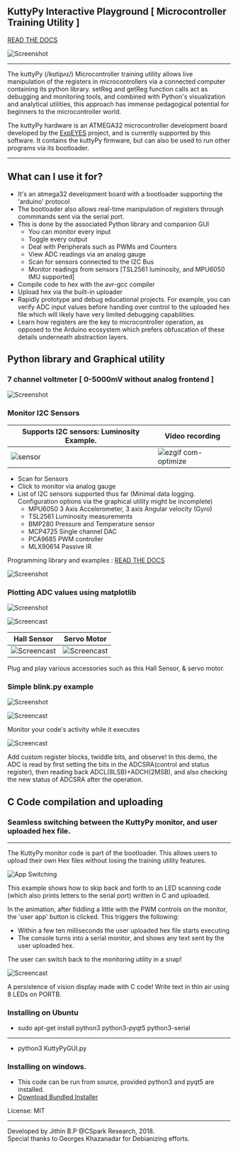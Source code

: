 ## KuttyPy Interactive Playground [ Microcontroller Training Utility ]

[READ THE DOCS](https://kuttypy.readthedocs.io/en/latest/)

![Screenshot](/docs/images/main.gif?raw=true "Recording of the User Interface")

---
The kuttyPy (/kʊtipʌɪ/) Microcontroller training utility allows live manipulation of the registers in microcontrollers via a connected computer containing its python library.  setReg and getReg function calls act as debugging and monitoring tools, and combined with Python's visualization and analytical utilities, this approach has immense pedagogical potential for beginners to the microcontroller world. 

The kuttyPy hardware is an ATMEGA32 microcontroller development board developed by the [ExpEYES](http://expeyes.in) project, and is currently supported by this software. It contains the kuttyPy firmware, but can also be used to run other programs via its bootloader.

---
## What can I use it for?
+ It's an atmega32 development board with a bootloader supporting the 'arduino' protocol
+ The bootloader also allows real-time manipulation of registers through commmands sent via the serial port.
+ This is done by the associated Python library and companion GUI
    + You can monitor every input
    + Toggle every output
    + Deal with Peripherals such as PWMs and Counters
    + View ADC readings via an analog gauge
    + Scan for sensors connected to the I2C Bus
    + Monitor readings from sensors [TSL2561 luminosity, and MPU6050 IMU supported]
+ Compile code to hex with the avr-gcc compiler
+ Upload hex via the built-in uploader
+ Rapidly prototype and debug educational projects. For example, you can verify ADC input values before handing over control to the uploaded hex file which will likely have very limited debugging capabilities.
+ Learn how registers are the key to microcontroller operation, as opposed to the Arduino ecosystem which prefers obfuscation of these details underneath abstraction layers.

## Python library and Graphical utility

### 7 channel voltmeter [ 0-5000mV without analog frontend ]
![Screenshot](/docs/images/voltmeter.gif?raw=true "Voltmeter")

### Monitor I2C Sensors
Supports I2C sensors: Luminosity Example. | Video recording
---|---
![sensor](https://user-images.githubusercontent.com/19327143/52988950-5c64f580-3427-11e9-8516-d6708ef2532b.gif) | ![ezgif com-optimize](https://user-images.githubusercontent.com/19327143/52989158-2bd18b80-3428-11e9-9b26-21f21f8fe99a.gif)

+ Scan for Sensors
+ Click to monitor via analog gauge
+ List of I2C sensors supported thus far (Minimal data logging. Configuration options via the graphical utility might be incomplete)
  + MPU6050 3 Axis Accelerometer, 3 axis Angular velocity (Gyro)
  + TSL2561 Luminosity measurements
  + BMP280 Pressure and Temperature sensor
  + MCP4725 Single channel DAC
  + PCA9685 PWM controller
  + MLX90614 Passive IR

Programming library and examples : [READ THE DOCS](https://kuttypy.readthedocs.io/en/latest/)

![Screenshot](/docs/images/mpu6050.gif?raw=true "6 DOF inertial measurement unit MPU6050")

### Plotting ADC values using matplotlib
![Screenshot](/docs/images/code.gif?raw=true "Recording of the ADC logging example")

![Screencast](/docs/images/monitor.gif?raw=true "Monitor your code!")

Hall Sensor|Servo Motor
---|---
![Screencast](/docs/images/hall_sensor.webp?raw=true "Hall sensor!") | ![Screencast](/docs/images/servo_motor.webp?raw=true "Hall sensor!")

Plug and play various accessories such as this Hall Sensor, & servo motor.

### Simple blink.py example
![Screenshot](/docs/images/blink.gif?raw=true "Write Python code to blink all of PORT D")

![Screencast](/docs/images/monitor.gif?raw=true "Monitor your code!")

Monitor your code's activity while it executes

![Screencast](/docs/images/custom_registers.gif?raw=true "Add Register widgets, twiddle bits, and see what happens!")

Add custom register blocks, twiddle bits, and observe!
In this demo, the ADC is read by first setting the bits in the ADCSRA(control and status register), then reading back ADCL(8LSB)+ADCH(2MSB), and also checking the new status of ADCSRA after the operation.

## C Code compilation and uploading

### Seamless switching between the KuttyPy monitor, and user uploaded hex file.
---
The KuttyPy monitor code is part of the bootloader. This allows users to upload their own Hex files without losing the training utility features.

![App Switching](/docs/images/switch.gif?raw=true "App Switching")

This example shows how to skip back and forth to an LED scanning code (which also prints letters to the serial port) written in C and uploaded.

In the animation, after fiddling a little with the PWM controls on the monitor, the 'user app' button is clicked. This triggers the following:
+ Within a few ten milliseconds the user uploaded hex file starts executing
+ The console turns into a serial monitor, and shows any text sent by the user uploaded hex.

The user can switch back to the monitoring utility in a snap!

![Screencast](/docs/images/pov_display.webp?raw=true "POV display!")

A persistence of vision display made with C code! Write text in thin air using 8 LEDs on PORTB.

### Installing on Ubuntu
+ sudo apt-get install python3 python3-pyqt5 python3-serial
---
+ python3 KuttyPyGUI.py

### Installing on windows.
+ This code can be run from source, provided python3 and pyqt5 are installed.
+ [Download Bundled Installer](https://drive.google.com/uc?export=download&id=1giJuDNIql8X5oaIcOLFACXD05-hmkBAy)



License: MIT



---
Developed by Jithin B.P @CSpark Research, 2018.  
Special thanks to Georges Khazanadar for Debianizing efforts.
